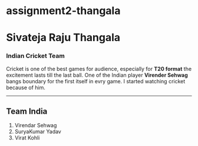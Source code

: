 # assignment2-thangala

# Sivateja Raju Thangala

### Indian Cricket Team

Cricket is one of the best games for audience, especially for **T20 format** the excitement lasts till the last ball. One of the Indian player **Virender Sehwag** bangs boundary for the first itself in evry game. I started watching cricket because of him. 

***

## Team India

1. Virendar Sehwag
2. SuryaKumar Yadav
3. Virat Kohli
